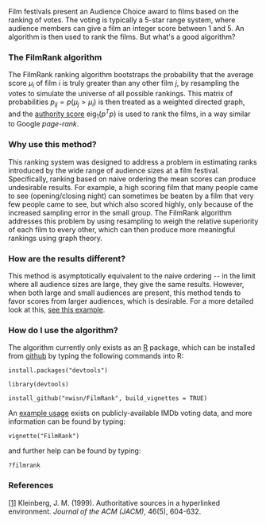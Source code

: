 
Film festivals present an Audience Choice award to films based on the ranking of votes. The voting is typically a 5-star range system, where audience members can give a film an integer score between 1 and 5. An algorithm is then used to rank the films. But what's a good algorithm?

### The FilmRank algorithm
The FilmRank ranking algorithm bootstraps the probability that the average score $\mu_i$ of film $i$ is truly greater than any other film $j$, by resampling the votes to simulate the universe of all possible rankings. This matrix of probabilities $p_{ij}=p(\mu_j \gt \mu_i)$ is then treated as a weighted directed graph, and the [authority score](http://citeseerx.ist.psu.edu/viewdoc/summary?doi=10.1.1.418.3908) $\text{eig}_1(p^Tp)$ is used to rank the films, in a way similar to Google *page-rank*.

### Why use this method?
This ranking system was designed to address a problem in estimating ranks introduced by the wide range of audience sizes at a film festival. Specifically, ranking based on naive ordering the mean scores can produce undesirable results. For example, a high scoring film that many people came to see (opening/closing night) can sometimes be beaten by a film that very few people came to see, but which also scored highly, only because of the increased sampling error in the small group. The FilmRank algorithm addresses this problem by using resampling to weigh the relative superiority of each film to every other, which can then produce more meaningful rankings using graph theory.

### How are the results different?
This method is asymptotically equivalent to the naive ordering -- in the limit where all audience sizes are large, they give the same results. However, when both large and small audiences are present, this method tends to favor scores from larger audiences, which is desirable. For a more detailed look at this, [see this example](https://nwisn.github.io/FilmRank/results_IMDb.html).

### How do I use the algorithm?
The algorithm currently only exists as an [R](https://www.r-project.org/) package, which can be installed from [github](https://github.com/nwisn/FilmRank) by typing the following commands into R:

`install.packages("devtools")`

`library(devtools)`

`install_github("nwisn/FilmRank", build_vignettes = TRUE)`

An [example usage](https://nwisn.github.io/FilmRank/results_IMDb.html) exists on publicly-available IMDb voting data, and more information can be found by typing:

`vignette("FilmRank")`

and further help can be found by typing:

`?filmrank`


### References
[[1](http://citeseerx.ist.psu.edu/viewdoc/summary?doi=10.1.1.418.3908)] Kleinberg, J. M. (1999). Authoritative sources in a hyperlinked environment. *Journal of the ACM (JACM)*, 46(5), 604-632.



